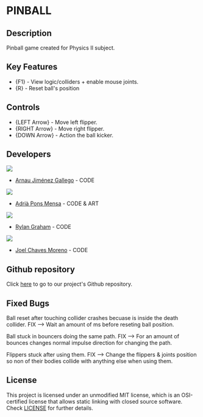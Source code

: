 # PINBALL

## Description

Pinball game created for Physics II subject.

## Key Features

 - {F1} - View logic/colliders + enable mouse joints.
 - {R} - Reset ball's position

## Controls

 - {LEFT Arrow} - Move left flipper.
 - {RIGHT Arrow} - Move right flipper.
 - {DOWN Arrow} - Action the ball kicker.

## Developers

 ![](https://github.com/Historn/PinBall_Game/blob/master/TeamPhotos/arnaujimenez.png)
 - [Arnau Jiménez Gallego](https://github.com/Historn) - CODE 
 
 ![](https://github.com/Historn/PinBall_Game/blob/master/TeamPhotos/adriapons.jpg)
 - [Adrià Pons Mensa](https://github.com/AdriaPm) - CODE & ART
 
 ![](https://github.com/Historn/PinBall_Game/blob/master/TeamPhotos/rylangraham.jpg)
 - [Rylan Graham](https://github.com/RylanJGraham) - CODE
 
 ![](https://github.com/Historn/PinBall_Game/blob/master/TeamPhotos/joelchaves.jpg)
 - [Joel Chaves Moreno](https://github.com/JoeyCM) - CODE
 
 ## Github repository
  Click [here](https://github.com/Historn/PinBall_Game) to go to our project's Github repository.
 
## Fixed Bugs

Ball reset after touching collider crashes becuase is inside the death collider. FIX --> Wait an amount of ms before reseting ball position.

Ball stuck in bouncers doing the same path. FIX --> For an amount of bounces changes normal impulse direction for changing the path.

Flippers stuck after using them. FIX --> Change the flippers & joints position so non of their bodies collide with anything else when using them. 

## License

This project is licensed under an unmodified MIT license, which is an OSI-certified license that allows static linking with closed source software. Check [LICENSE](https://mit-license.org/) for further details.
